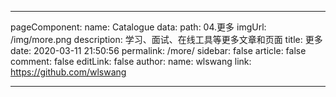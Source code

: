 <!--
 * @Author: WangLiShuai
 * @Date: 2022-06-17 16:43:24
 * @LastEditTime: 2022-06-17 23:22:10
 * @FilePath: \wls-vdoing-blog\docs\00.目录页\04.更多.md
 * @Description:
-->

---

pageComponent:
name: Catalogue
data:
path: 04.更多
imgUrl: /img/more.png
description: 学习、面试、在线工具等更多文章和页面
title: 更多
date: 2020-03-11 21:50:56
permalink: /more/
sidebar: false
article: false
comment: false
editLink: false
author:
name: wlswang
link: https://github.com/wlswang

---
